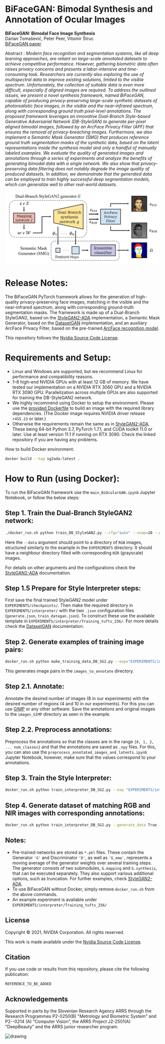 # BiFaceGAN: Bimodal Synthesis and Annotation of Ocular Images 



**BiFaceGAN: Bimodal Face Image Synthesis**<br>
Darian Tomašević, Peter Peer, Vitomir Štruc<br>
[BiFaceGAN paper](https://link.springer.com/chapter/10.1007/978-981-97-2059-0_11)<br>

Abstract : *Modern face recognition and segmentation systems, like all deep learning approaches, are reliant on large-scale annotated datasets to achieve competitive performance. However, gathering biometric data often raises privacy concerns and presents a labor-intensive and time-consuming task. Researchers are currently also exploring the use of multispectral data to improve existing solutions, limited to the visible spectrum. Unfortunately, the collection of suitable data is even more difficult, especially if aligned images are required. To address the outlined issues, we present a novel synthesis framework, named BiFaceGAN, capable of producing privacy-preserving large-scale synthetic datasets of photorealistic face images, in the visible and the near-infrared spectrum, along with corresponding ground truth pixel-level annotations. The proposed framework leverages an innovative Dual-Branch Style-based Generative Adversarial Network (DB-StyleGAN) to generate per-pixel aligned bimodal images, followed by an ArcFace Privacy Filter (APF) that ensures the removal of privacy-breaching images. Furthermore, we also implement a Semantic Mask Generator (SMG) that produces reference ground truth segmentation masks of the synthetic data, based on the latent representations inside the synthesis model and only a handful of manually labeled examples. We evaluate the quality of generated images and annotations through a series of experiments and analyze the benefits of generating bimodal data with a single network. We also show that privacy-preserving data filtering does not notably degrade the image quality of produced datasets. In addition, we demonstrate that the generated data can be employed to train highly successful deep segmentation models, which can generalize well to other real-world datasets.*

![Teaser image](./docs/BiFaceGAN_framework.jpg)


# Release Notes: 

The BiFaceGAN PyTorch framework allows for the generation of high-quality privacy-preserving face images, matching in the visible and the near-infrared spectrum, along with corresponding ground-truth segmentation masks. The framework is made up of a Dual-Branch StyleGAN2, based on the [StyleGAN2-ADA](https://github.com/NVlabs/stylegan2-ada-pytorch) implementation, a Semantic Mask Generator,  based on the [DatasetGAN](https://github.com/nv-tlabs/datasetGAN_release) implementation, and an auxiliary ArcFace Privacy Filter, based on the pre-trained [ArcFace recognition model](https://github.com/chenggongliang/arcface).

This repository follows the [Nvidia Source Code License](https://nvlabs.github.io/stylegan2-ada-pytorch/license.html).

# Requirements and Setup:

* Linux and Windows are supported, but we recommend Linux for performance and compatibility reasons.
* 1&ndash;8 high-end NVIDIA GPUs with at least 12 GB of memory. We have tested our implementation on a NVIDIA RTX 3060 GPU and a NVIDIA RTX 3090 GPU. Parallelization across multiple GPUs are also supported for training the DB-StyleGAN2 network.
* We highly recommend using Docker to setup the environment. Please use the [provided Dockerfile](./Dockerfile) to build an image with the required library dependencies. (The Docker image requires NVIDIA driver release `r455.23` or later.)
* Otherwise the requirements remain the same as in  [StyleGAN2-ADA](https://github.com/NVlabs/stylegan2-ada-pytorch). These being 64-bit Python 3.7, PyTorch 1.7.1, and CUDA toolkit 11.0 or later. Use at least version 11.1 if running on RTX 3090. Check the linked repository if you are having any problems.


How to build Docker environment: 
```.bash
docker build --tag sg2ada:latest .
```

# How to Run (using Docker): 
To run the BiFaceGAN framework use the `main_BiOcularGAN.ipynb` Jupyter Notebook, or follow the below steps:

## Step 1. Train the Dual-Branch StyleGAN2 network: 
```.bash
./docker_run.sh python train_DB_StyleGAN2.py --cfg="auto" --snap=20 --gpus=1 --mirror=1 --GPU_DEVICE_NUMBER=0 --batch=12  --data="DATASETS/Tufts_256/train/images" --resume="ffhq256"  --outdir="EXPERIMENTS/DB_SG2/Training_tufts_256"
```

Here the `--data` argument should point to a directory of `RGB` images, structured similarly to the example in the `EXPERIMENTS` directory. It should have a neighbour directory filled with corresponding `NIR` (grayscale) images.

For details on other arguments and the configurations check the [StyleGAN2-ADA](https://github.com/NVlabs/stylegan2-ada-pytorch) documentation.

## Step 1.5 Prepare for Style Interpreter steps:
First save the final trained StyleGAN2 model under `EXPERIMENTS/checkpoints/`.
Then make the required directory in `EXPERIMENTS/interpreter/` with the two `.json` configuration files (`generate.json`, `train_datagan.json`). 
To construct these use the available template in `EXPERIMENTS/interpreter/Training_tufts_256/`. For more details check the [DatasetGAN](https://github.com/nv-tlabs/datasetGAN_release) documentation.

## Step 2. Generate examples of training image pairs: <br>
```.bash
docker_run.sh python make_training_data_DB_SG2.py --exp="EXPERIMENTS/interpreter/Training_tufts_256/generate.json" --sv_path="EXPERIMENTS/interpreter/Training_tufts_256
``` 
This generates image pairs in the `images_to_annotate` directory.

## Step 2.1. Annotate:
Annotate the desired number of images (8 in our experiments) with the desired number of regions (4 and 10 in our experiments). For this you can use [GIMP](https://www.gimp.org/) or any other software. Save the annotations and original images to the `images_GIMP` directory as seen in the example.

## Step 2.2. Preprocess annotations:
Preprocess the annotations so that the classes are in the range `{0, 1, 2, ... num_classes}` and that the annotations are saved as `.npy` files. For this, you can also use the `preprocess_annotated_images_and_latents.ipynb` Jupyter Notebook, however, make sure that the values correspond to your annotations.

## Step 3. Train the Style Interpreter:
```.bash
docker_run.sh python train_interpreter_DB_SG2.py --exp "EXPERIMENTS/interpreter/Training_tufts_256/train_datagan.json"
```

## Step 4. Generate dataset of matching RGB and NIR images with corresponding annotations:
```bash
docker_run.sh python train_interpreter_DB_SG2.py --generate_data True --num_sample=500 --exp "EXPERIMENTS/interpreter/Training_tufts_256/train_datagan.json"  --resume "EXPERIMENTS/interpreter/Training_tufts_256" 
```


## Notes:
* Pre-trained networks are stored as `*.pkl` files. These contain the Generator `'G'` and Discriminator `'D'`, as well as `'G_ema'`, represents a moving average of the generator weights over several training steps. The generator consists of two submodules, `G.mapping` and `G.synthesis`, that can be executed separately. They also support various additional options, such as truncation. For further examples, check [StyleGAN2-ADA](https://github.com/NVlabs/stylegan2-ada-pytorch).
* To use BiFaceGAN without Docker, simply remove `docker_run.sh` from the above commands. 
* An example experiment is available under `EXPERIMENTS/interpreter/Training_tufts_256/`

## License

Copyright &copy; 2021, NVIDIA Corporation. All rights reserved.

This work is made available under the [Nvidia Source Code License](https://nvlabs.github.io/stylegan2-ada-pytorch/license.html).

## Citation

If you use code or results from this repository, please cite the following publication:

```
REFERENCE_TO_BE_ADDED
```

## Acknowledgements

Supported in parts by the Slovenian Research Agency ARRS through the Research Programmes P2-0250(B) "Metrology and Biometric System" and P2--0214 (A) “Computer Vision”, the ARRS Project J2-2501(A) "DeepBeauty" and the ARRS junior researcher program.

<img src="./docs/ARRS_Logo_2016_eng.png" alt="drawing" width="300"/>
